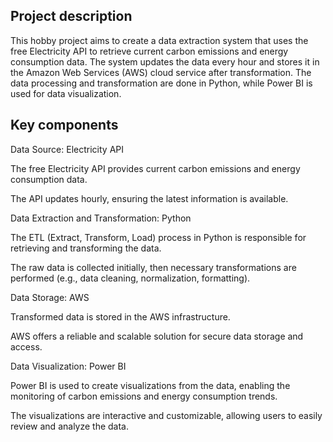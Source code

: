 ## Project description

This hobby project aims to create a data extraction system that uses the free Electricity API to retrieve current carbon emissions and energy consumption data. The system updates the data every hour and stores it in the Amazon Web Services (AWS) cloud service after transformation. The data processing and transformation are done in Python, while Power BI is used for data visualization.

## Key components

Data Source: Electricity API

The free Electricity API provides current carbon emissions and energy consumption data.

The API updates hourly, ensuring the latest information is available.


Data Extraction and Transformation: Python

The ETL (Extract, Transform, Load) process in Python is responsible for retrieving and transforming the data.

The raw data is collected initially, then necessary transformations are performed (e.g., data cleaning, normalization, formatting).

Data Storage: AWS

Transformed data is stored in the AWS infrastructure.

AWS offers a reliable and scalable solution for secure data storage and access.

Data Visualization: Power BI

Power BI is used to create visualizations from the data, enabling the monitoring of carbon emissions and energy consumption trends.

The visualizations are interactive and customizable, allowing users to easily review and analyze the data.